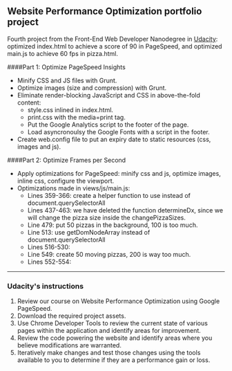 ## Website Performance Optimization portfolio project

Fourth project from the Front-End Web Developer Nanodegree in <a href="http://www.udacity.com" target="_blank">Udacity</a>:<br>
optimized index.html to achieve a score of 90 in PageSpeed, and optimized main.js to achieve 60 fps in pizza.html.

####Part 1: Optimize PageSpeed Insights 

- Minify CSS and JS files with Grunt.
- Optimize images (size and compression) with Grunt.
- Eliminate render-blocking JavaScript and CSS in above-the-fold content:
  - style.css inlined in index.html.
  - print.css with the media=print tag.
  - Put the Google Analytics script to the footer of the page.
  - Load asyncronoulsy the Google Fonts with a script in the footer.
- Create web.config file to put an expiry date to static resources (css, images and js).

####Part 2: Optimize Frames per Second 

- Apply optimizations for PageSpeed: minify css and js, optimize images, inline css, configure the viewport.
- Optimizations made in views/js/main.js:
  - Lines 359-366: create a helper function to use instead of document.querySelectorAll
  - Lines 437-463: we have deleted the function determineDx, since we will change the pizza size inside the changePizzaSizes. 
  - Line 479: put 50 pizzas in the background, 100 is too much.
  - Line 513: use getDomNodeArray instead of document.querySelectorAll
  - Lines 516-530: 
  - Line 549: create 50 moving pizzas, 200 is way too much.
  - Lines 552-554: 


-----------------------------------------------

### Udacity's instructions

1. Review our course on Website Performance Optimization using Google PageSpeed.
2. Download the required project assets.
3. Use Chrome Developer Tools to review the current state of various pages within the application and identify areas for improvement.
4. Review the code powering the website and identify areas where you believe modifications are warranted.
5. Iteratively make changes and test those changes using the tools available to you to determine if they are a performance gain or loss.
